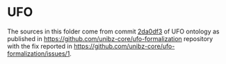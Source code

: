 # UFO
The sources in this folder come from commit [2da0df3](https://github.com/unibz-core/ufo-formalization/commit/2da0df377b42bb89599ba9dca3a9ef88bf86ccfc) of UFO ontology as published in https://github.com/unibz-core/ufo-formalization repository with the fix reported in https://github.com/unibz-core/ufo-formalization/issues/1.